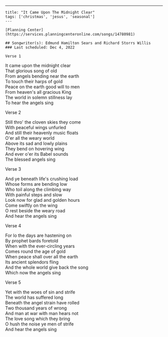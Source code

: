 ---
    title: "It Came Upon The Midnight Clear"
    tags: ['christmas', 'jesus', 'seasonal']
    ---

    [Planning Center](https://services.planningcenteronline.com/songs/14780981)

    ## Songwriter(s): Edmund Hamilton Sears and Richard Storrs Willis
    ### Last scheduled: Dec 4, 2022          

    Verse 1  
  
It came upon the midnight clear  
That glorious song of old  
From angels bending near the earth  
To touch their harps of gold  
Peace on the earth good will to men  
From heaven's all gracious King  
The world in solemn stillness lay  
To hear the angels sing  
  
Verse 2  
  
Still thro' the cloven skies they come  
With peaceful wings unfurled  
And still their heavenly music floats  
O'er all the weary world  
Above its sad and lowly plains  
They bend on hovering wing  
And ever o'er its Babel sounds  
The blessed angels sing  
  
Verse 3  
  
And ye beneath life's crushing load  
Whose forms are bending low  
Who toil along the climbing way  
With painful steps and slow  
Look now for glad and golden hours  
Come swiftly on the wing  
O rest beside the weary road  
And hear the angels sing  
  
Verse 4  
  
For lo the days are hastening on  
By prophet bards foretold  
When with the ever-circling years  
Comes round the age of gold  
When peace shall over all the earth  
Its ancient splendors fling  
And the whole world give back the song  
Which now the angels sing  
  
Verse 5  
  
Yet with the woes of sin and strife  
The world has suffered long  
Beneath the angel strain have rolled  
Two thousand years of wrong  
And man at war with man hears not  
The love song which they bring  
O hush the noise ye men of strife  
And hear the angels sing
    